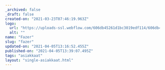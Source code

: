 ```yaml
---
_archived: false
_draft: false
created-on: "2021-03-23T07:46:19.963Z"
logo:
  url: "https://uploads-ssl.webflow.com/606db45261d1bc3019edf114/606db45261d1bc19ededf1bf_fazer.png"
  alt: ""
name: "Fazer"
slug: "fazer"
updated-on: "2021-04-05T13:16:52.455Z"
published-on: "2021-04-05T13:39:07.495Z"
tags: "asiakkaat"
layout: "single-asiakkaat.html"
---
```




